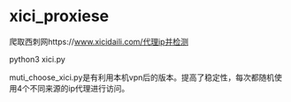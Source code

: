 # xici_proxiese
爬取西刺网https://www.xicidaili.com/代理ip并检测

python3 xici.py

muti_choose_xici.py是有利用本机vpn后的版本。提高了稳定性，每次都随机使用4个不同来源的ip代理进行访问。
